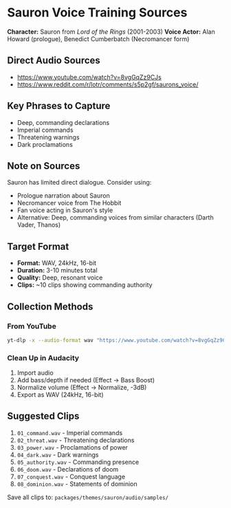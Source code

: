 # Sauron Voice Training Sources

**Character:** Sauron from *Lord of the Rings* (2001-2003)
**Voice Actor:** Alan Howard (prologue), Benedict Cumberbatch (Necromancer form)

## Direct Audio Sources

- https://www.youtube.com/watch?v=8vgGqZz9CJs
- https://www.reddit.com/r/lotr/comments/s5p2gf/saurons_voice/

## Key Phrases to Capture

- Deep, commanding declarations
- Imperial commands
- Threatening warnings
- Dark proclamations

## Note on Sources

Sauron has limited direct dialogue. Consider using:
- Prologue narration about Sauron
- Necromancer voice from The Hobbit
- Fan voice acting in Sauron's style
- Alternative: Deep, commanding voices from similar characters (Darth Vader, Thanos)

## Target Format

- **Format:** WAV, 24kHz, 16-bit
- **Duration:** 3-10 minutes total
- **Quality:** Deep, resonant voice
- **Clips:** ~10 clips showing commanding authority

## Collection Methods

### From YouTube
```bash
yt-dlp -x --audio-format wav "https://www.youtube.com/watch?v=8vgGqZz9CJs"
```

### Clean Up in Audacity
1. Import audio
2. Add bass/depth if needed (Effect → Bass Boost)
3. Normalize volume (Effect → Normalize, -3dB)
4. Export as WAV (24kHz, 16-bit)

## Suggested Clips

1. `01_command.wav` - Imperial commands
2. `02_threat.wav` - Threatening declarations
3. `03_power.wav` - Proclamations of power
4. `04_dark.wav` - Dark warnings
5. `05_authority.wav` - Commanding presence
6. `06_doom.wav` - Declarations of doom
7. `07_conquest.wav` - Conquest language
8. `08_dominion.wav` - Statements of dominion

Save all clips to: `packages/themes/sauron/audio/samples/`
